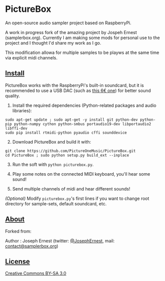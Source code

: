 PictureBox
==========
An open-source audio sampler project based on RaspberryPi.

A work in progress fork of the amazing project by Jospeh Ernest
(samplerbox.org). Currently I am making some mods for personal use to the project
and I thought I'd share my work as I go.

This modification allowa for multiple samples to be playws at the same time via explicit midi channels.

[Install](#install)
----

PictureBox works with the RaspberryPi's built-in soundcard, but it is recommended to use a USB DAC (such as [this 6€ one](http://www.ebay.fr/itm/1Pc-PCM2704-5V-Mini-USB-Alimente-Sound-Carte-DAC-decodeur-Board-pr-ordinateur-PC-/231334667385?pt=LH_DefaultDomain_71&hash=item35dc9ee479)) for better sound quality.

1. Install the required dependencies (Python-related packages and audio libraries):

  ~~~
  sudo apt-get update ; sudo apt-get -y install git python-dev python-pip python-numpy cython python-smbus portaudio19-dev libportaudio2 libffi-dev
  sudo pip install rtmidi-python pyaudio cffi sounddevice
  ~~~

2. Download PictureBox and build it with: 

  ~~~
  git clone https://github.com/PictureOneMusic/PictureBox.git
  cd PictureBox ; sudo python setup.py build_ext --inplace
  ~~~

3. Run the soft with `python picturebox.py`.

4. Play some notes on the connected MIDI keyboard, you'll hear some sound!  

5. Send multiple channels of midi and hear different sounds!

*(Optional)*  Modify `picturebox.py`'s first lines if you want to change root directory for sample-sets, default soundcard, etc.


[About](#about)
----
Forked from:

Author : Joseph Ernest (twitter: [@JosephErnest](http:/twitter.com/JosephErnest), mail: [contact@samplerbox.org](mailto:contact@samplerbox.org))


[License](#license)
----

[Creative Commons BY-SA 3.0](http://creativecommons.org/licenses/by-sa/3.0/)
